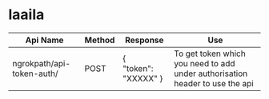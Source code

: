 # laaila
| Api Name | Method | Response | Use
| --- | --- | --- | --- | 
| ngrokpath/api-token-auth/ | POST | {<br/> "token": "XXXXX" }<br/> | To get token which you need to add under authorisation header to use the api 

